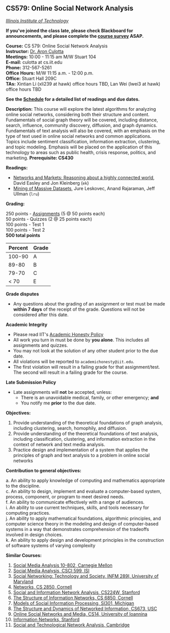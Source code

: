 ## CS579: Online Social Network Analysis  
*[Illinois Institute of Technology](http://iit.edu)*  



**If you've joined the class late, please check Blackboard for announcements, and please complete the [course survey](https://goo.gl/forms/T93f9AnIS2vGGPiA2) ASAP.**


**Course:** CS 579: Online Social Network Analysis  
**Instructor:** [Dr. Aron Culotta](http://cs.iit.edu/~culotta)  
**Meetings:** 10:00 - 11:15 am M/W Stuart 104  
**E-mail:** culotta at cs.iit.edu  
**Phone:** 312-567-5261  
**Office Hours:** M/W 11:15 a.m. - 12:00 p.m.  
**Office:** Stuart Hall 209C  
**TAs:**  	Xintian Li (xli239 at hawk) office hours TBD, Lan Wei (lwei3 at hawk) office hours TBD

**See the [Schedule](Schedule.md) for a detailed list of readings and due dates.**


**Description:** This course will explore the latest algorithms for analyzing online social networks, considering both their structure and content. Fundamentals of social graph theory will be covered, including distance, search, influence, community discovery, diffusion, and graph dynamics. Fundamentals of text analysis will also be covered, with an emphasis on the type of text used in online social networks and common applications. Topics include sentiment classification, information extraction, clustering, and topic modeling. Emphasis will be placed on the application of this technology to areas such as public health, crisis response, politics, and marketing. **Prerequisite: CS430**


**Readings:**  

- [Networks and Markets: Reasoning about a highly connected world](http://www.cs.cornell.edu/home/kleinber/networks-book/), David Easley and Jon Kleinberg (`ek`)
- [Mining of Massive Datasets](http://www.mmds.org/), Jure Leskovec, Anand Rajaraman, Jeff Ullman (`lru`)

**Grading:**

250 points - [Assignments](https://github.com/iit-cs579/assignments) (5 @ 50 points each)  
50 points - Quizzes (2 @ 25 points each)  
100 points - Test 1  
100 points - Test 2  
**500 total points**

| **Percent** | **Grade** |
|-------------|-----------|
| 100-90      | A         |
| 89-80       | B         |
| 79-70       | C         |
| < 70        | E         |

**Grade disputes**
- Any questions about the grading of an assignment or test must be made **within 7 days** of the receipt of the grade. Questions will not be considered after this date.

**Academic Integrity**

- Please read IIT's [Academic Honesty Policy](http://www.iit.edu/student_affairs/handbook/information_and_regulations/code_of_academic_honesty.shtml)
- All work you turn in must be done by **you alone**. This includes all assignments and quizzes.
- You may not look at the solution of any other student prior to the due date.
- All violations will be reported to `academichonesty@iit.edu`.
- The first violation will result in a failing grade for that assignment/test. The second will result in a failing grade for the course.


**Late Submission Policy**

- Late assignments will **not** be accepted, unless:
  - There is an unavoidable medical, family, or other emergency; **and**
  - You notify me **prior** to the due date.

**Objectives:**

1.	Provide understanding of the theoretical foundations of graph analysis, including clustering, search, homophily, and diffusion.  
2.	Provide understanding of the theoretical foundations of text analysis, including classification, clustering, and information extraction in the context of network and text media analysis.  
3.	Practice design and implementation of a system that applies the principles of graph and text analysis to a problem in online social networks  


**Contribution to general objectives:**

a. An ability to apply knowledge of computing and mathematics appropriate to the discipline.  
c. An ability to design, implement and evaluate a computer-based system, process, component, or program to meet desired needs.  
f. An ability to communicate effectively with a range of audiences.  
i. An ability to use current techniques, skills, and tools necessary for computing practices.  
j. An ability to apply mathematical foundations, algorithmic principles, and computer science theory in the modeling and design of computer-based systems in a way that demonstrates comprehension of the tradeoffs involved in design choices.  
k. An ability to apply design and development principles in the construction of software systems of varying complexity  

**Similar Courses:**

1.	[Social Media Analysis 10-802, Carnegie Mellon](http://curtis.ml.cmu.edu/w/courses/index.php/Social_Media_Analysis_10-802_in_Fall_2012)
2.	[Social Media Analysis, CSCI 599, ISI](http://www.isi.edu/~lerman/courses/csci599_2012/csci599_Syllabus.pdf)
3.	[Social Networking: Technology and Society, INFM 289I, University of Maryland](http://www.cs.umd.edu/~golbeck/INFM289I/syllabus.shtml)
4.	[Networks, CS 2850, Cornell](https://courses.cit.cornell.edu/info2040_2013fa/)
5.	[Social and Information Network Analysis, CS224W, Stanford](http://www.stanford.edu/class/cs224w)
6.	[The Structure of Information Networks, CS 6850, Cornell](http://www.cs.cornell.edu/Courses/cs6850/2008fa/)
7.	[Models of Social Information Processing, SI301, Michigan](http://www-personal.umich.edu/~ladamic/courses/networks/si301w11/index.html)
8.	[The Structure and Dynamics of Networked Information, CS673, USC](http://www-bcf.usc.edu/~dkempe/CS673/index.html)
9.	[Online Social Networks and Media, CS14, University of Ioannina](http://www.cs.uoi.gr/~tsap/teaching/cs-l14/)
10.	[Information Networks, Stanford](http://www.stanford.edu/class/msande337/)
11.	[Social and Technological Network Analysis, Cambridge](http://www.cl.cam.ac.uk/teaching/1213/L109/materials.html)
